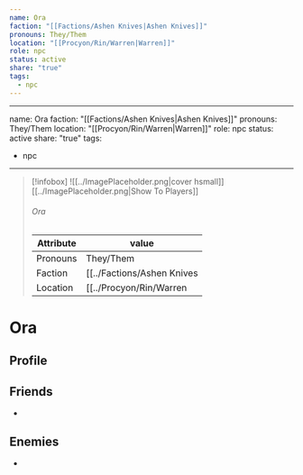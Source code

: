 ```yaml
---
name: Ora
faction: "[[Factions/Ashen Knives|Ashen Knives]]"
pronouns: They/Them
location: "[[Procyon/Rin/Warren|Warren]]"
role: npc
status: active
share: "true"
tags:
  - npc
---
```

---
name: Ora
faction:  "[[Factions/Ashen Knives|Ashen Knives]]"
pronouns:  They/Them
location: "[[Procyon/Rin/Warren|Warren]]"
role: npc
status: active
share: "true"
tags:
  - npc
---


> [!infobox]
> ![[../ImagePlaceholder.png|cover hsmall]]
> [[../ImagePlaceholder.png|Show To Players]]
> ###### Ora
> Attribute |  value |
> ---|---|
> Pronouns | They/Them
> Faction | [[../Factions/Ashen Knives|Ashen Knives]]
> Location | [[../Procyon/Rin/Warren|Warren]] |


# Ora
## Profile

## Friends
-
## Enemies
-

